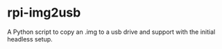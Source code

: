 # rpi-img2usb
A Python script to copy an .img to a usb drive and support with the initial headless setup.
